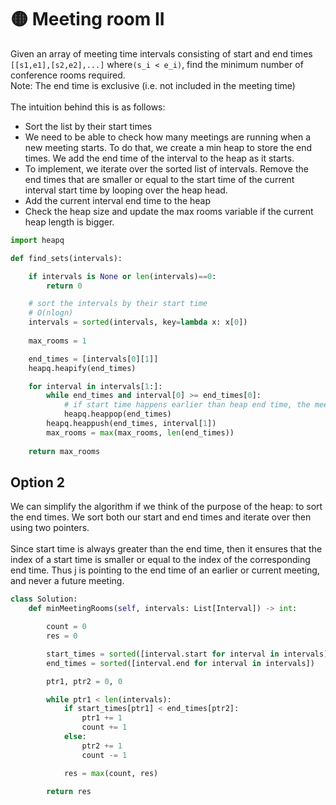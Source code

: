 # 🟡 Meeting room II

Given an array of meeting time intervals consisting of start and end times `[[s1,e1],[s2,e2],...]` where`(s_i < e_i)`, find the minimum number of conference rooms required.\
Note: The end time is exclusive (i.e. not included in the meeting time)\
\
The intuition behind this is as follows:&#x20;

* Sort the list by their start times
* We need to be able to check how many meetings are running when a new meeting starts. To do that, we create a min heap to store the end times. We add the end time of the interval to the heap as it starts.&#x20;
* To implement, we iterate over the sorted list of intervals. Remove the end times that are smaller or equal to the start time of the current interval start time by looping over the heap head.&#x20;
* Add the current interval end time to the heap
* Check the heap size and update the max rooms variable if the current heap length is bigger.

```python
import heapq

def find_sets(intervals):

    if intervals is None or len(intervals)==0:
        return 0

    # sort the intervals by their start time
    # O(nlogn)
    intervals = sorted(intervals, key=lambda x: x[0])
    
    max_rooms = 1

    end_times = [intervals[0][1]]
    heapq.heapify(end_times)

    for interval in intervals[1:]:
        while end_times and interval[0] >= end_times[0]:
            # if start time happens earlier than heap end time, the meeting is already over
            heapq.heappop(end_times)
        heapq.heappush(end_times, interval[1])
        max_rooms = max(max_rooms, len(end_times))
    
    return max_rooms
```

## Option 2

We can simplify the algorithm if we think of the purpose of the heap: to sort the end times. We sort both our start and end times and iterate over then using two pointers. \
\
Since start time is always greater than the end time, then it ensures that the index of a start time is smaller or equal to the index of the corresponding end time. Thus j is pointing to the end time of an earlier or current meeting, and never a future meeting.&#x20;

```python
class Solution:
    def minMeetingRooms(self, intervals: List[Interval]) -> int:

        count = 0
        res = 0

        start_times = sorted([interval.start for interval in intervals])
        end_times = sorted([interval.end for interval in intervals])

        ptr1, ptr2 = 0, 0 

        while ptr1 < len(intervals):
            if start_times[ptr1] < end_times[ptr2]:
                ptr1 += 1
                count += 1
            else:
                ptr2 += 1
                count -= 1

            res = max(count, res)

        return res
```
